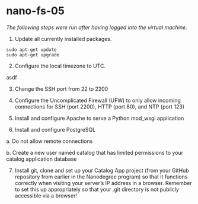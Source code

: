 # nano-fs-05

_The following steps were run after having logged into the virtual machine._

1. Update all currently installed packages.

  ```
  sudo apt-get update
  sudo apt-get upgrade
  ```

2. Configure the local timezone to UTC.

  asdf

3. Change the SSH port from 22 to 2200
  
  
  
4. Configure the Uncomplicated Firewall (UFW) to only allow incoming connections for SSH (port 2200), HTTP (port 80), and NTP (port 123)
  
  
  
5. Install and configure Apache to serve a Python mod_wsgi application
  
  
  
6. Install and configure PostgreSQL
  
  a. Do not allow remote connections
    
    
    
  b. Create a new user named catalog that has limited permissions to your catalog application database
    
    
    

7. Install git, clone and set up your Catalog App project (from your GitHub repository from earlier in the Nanodegree program) so that it functions correctly when visiting your server’s IP address in a browser. Remember to set this up appropriately so that your .git directory is not publicly accessible via a browser!

  
